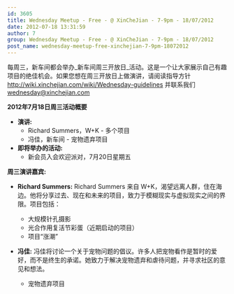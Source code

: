 ```yaml
---
id: 3605
title: Wednesday Meetup - Free - @ XinCheJian - 7-9pm - 18/07/2012
date: 2012-07-18 13:31:59
author: 7
group: Wednesday Meetup - Free - @ XinCheJian - 7-9pm - 18/07/2012
post_name: wednesday-meetup-free-xinchejian-7-9pm-18072012
---
```


每周三，新车间都会举办_新车间周三开放日_活动。这是一个让大家展示自己有趣项目的绝佳机会。如果您想在周三开放日上做演讲，请阅读指导方针 http://wiki.xinchejian.com/wiki/Wednesday-guidelines 并联系我们 wednesday@xinchejian.com

**2012年7月18日周三活动概要**

* **演讲:**
    * Richard Summers，W+K - 多个项目
    * 冯佳，新车间 - 宠物遗弃项目
* **即将举办的活动:**
    * 新会员入会欢迎派对，7月20日星期五

**周三演讲嘉宾:**

* **Richard Summers:** Richard Summers 来自 W+K，渴望远离人群，住在海边。他将分享过去、现在和未来的项目，致力于模糊现实与虚拟现实之间的界限。项目包括：
    * 大规模针孔摄影
    * 光合作用复活节彩蛋（近期启动的项目）
    * 项目“涨潮”

* **冯佳:** 冯佳将讨论一个关于宠物问题的倡议。许多人把宠物看作是暂时的爱好，而不是终生的承诺。她致力于解决宠物遗弃和虐待问题，并寻求社区的意见和想法。
    * 宠物遗弃项目